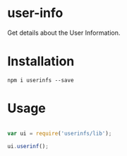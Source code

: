 
# user-info

Get details about the User Information.

# Installation

`npm i userinfs --save`

# Usage

```js

var ui = require('userinfs/lib');

ui.userinf();

```
